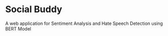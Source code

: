 # Social Buddy
 A web application for Sentiment Analysis and Hate Speech Detection using BERT Model
